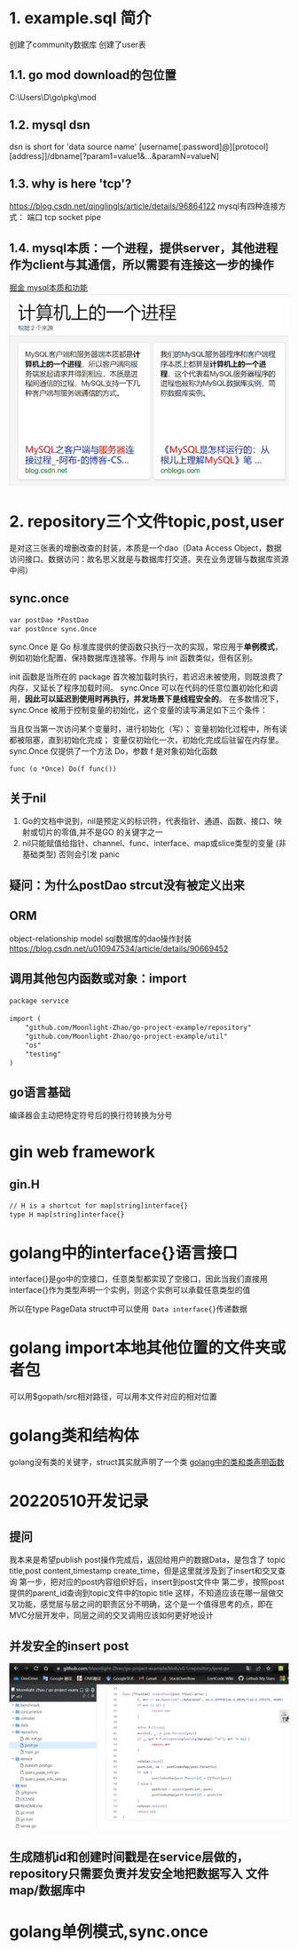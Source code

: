 # 1. example.sql 简介
创建了community数据库
创建了user表

## 1.1. go mod download的包位置
C:\Users\D\go\pkg\mod

## 1.2. mysql dsn
dsn is short for 'data source name'
[username[:password]@][protocol][address]]/dbname[?param1=value1&...&paramN=valueN]

## 1.3. why is here 'tcp'?
https://blog.csdn.net/qinglingls/article/details/96864122
mysql有四种连接方式：
端口
tcp
socket
pipe

## 1.4. mysql本质：一个进程，提供server，其他进程作为client与其通信，所以需要有连接这一步的操作
[掘金 mysql本质和功能](https://juejin.cn/post/6931240254040981511)
![mysql本质](../../Image/Mysql-1.jpg)

# 2. repository三个文件topic,post,user
是对这三张表的增删改查的封装，本质是一个dao（Data Access Object，数据访问接口。数据访问：故名思义就是与数据库打交道。夹在业务逻辑与数据库资源中间）

## sync.once
```
var postDao *PostDao
var postOnce sync.Once
```
sync.Once 是 Go 标准库提供的使函数只执行一次的实现，常应用于**单例模式**，例如初始化配置、保持数据库连接等。作用与 init 函数类似，但有区别。

init 函数是当所在的 package 首次被加载时执行，若迟迟未被使用，则既浪费了内存，又延长了程序加载时间。
sync.Once 可以在代码的任意位置初始化和调用，**因此可以延迟到使用时再执行，并发场景下是线程安全的**。
在多数情况下，sync.Once 被用于控制变量的初始化，这个变量的读写满足如下三个条件：

当且仅当第一次访问某个变量时，进行初始化（写）；
变量初始化过程中，所有读都被阻塞，直到初始化完成；
变量仅初始化一次，初始化完成后驻留在内存里。
sync.Once 仅提供了一个方法 Do，参数 f 是对象初始化函数
```
func (o *Once) Do(f func())
```

## 关于nil
1. Go的文档中说到，nil是预定义的标识符，代表指针、通道、函数、接口、映射或切片的零值,并不是GO 的关键字之一
2. nil只能赋值给指针、channel、func、interface、map或slice类型的变量 (非基础类型) 否则会引发 panic

## 疑问：为什么postDao strcut没有被定义出来

## ORM
object-relationship model
sql数据库的dao操作封装
https://blog.csdn.net/u010947534/article/details/90669452

## 调用其他包内函数或对象：import
```
package service

import (
	"github.com/Moonlight-Zhao/go-project-example/repository"
	"github.com/Moonlight-Zhao/go-project-example/util"
	"os"
	"testing"
)
```
## go语言基础
编译器会主动把特定符号后的换行符转换为分号

# gin web framework
## gin.H
```
// H is a shortcut for map[string]interface{}
type H map[string]interface{}
```

# golang中的interface{}语言接口
interface{}是go中的空接口，任意类型都实现了空接口，因此当我们直接用interface{}作为类型声明一个实例，则这个实例可以承载任意类型的值

所以在type PageData struct中可以使用``` Data interface{}```传递数据 

# golang import本地其他位置的文件夹或者包
可以用$gopath/src相对路径，可以用本文件对应的相对位置

# golang类和结构体
golang没有类的关键字，struct其实就声明了一个类
[golang中的类和类声明函数](https://blog.csdn.net/qq756684177/article/details/81518823)

# 20220510开发记录
## 提问
我本来是希望publish post操作完成后，返回给用户的数据Data，是包含了 topic title,post content,timestamp create_time，但是这里就涉及到了insert和交叉查询
第一步，把对应的post内容组织好后，insert到post文件中
第二步，按照post提供的parent_id查询到topic文件中的topic title
这样，不知道应该在哪一层做交叉功能，感觉层与层之间的职责区分不明确，这个是一个值得思考的点，即在MVC分层开发中，同层之间的交叉调用应该如何更好地设计

## 并发安全的insert post
![答案，读写锁或者其他](../../Image/ConcurrencySafe-1.jpg)

## 生成随机id和创建时间戳是在service层做的，repository只需要负责并发安全地把数据写入 文件map/数据库中

# golang单例模式,sync.once